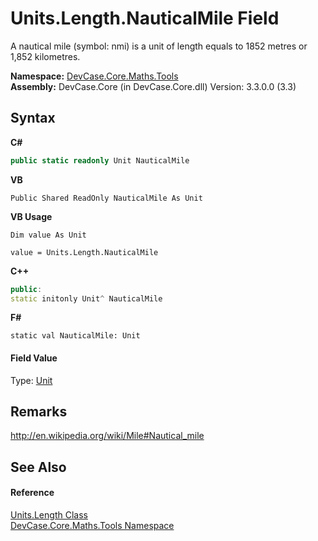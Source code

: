 # Units.Length.NauticalMile Field
 

A nautical mile (symbol: nmi) is a unit of length equals to 1852 metres or 1,852 kilometres.

**Namespace:**&nbsp;<a href="N_DevCase_Core_Maths_Tools">DevCase.Core.Maths.Tools</a><br />**Assembly:**&nbsp;DevCase.Core (in DevCase.Core.dll) Version: 3.3.0.0 (3.3)

## Syntax

**C#**<br />
``` C#
public static readonly Unit NauticalMile
```

**VB**<br />
``` VB
Public Shared ReadOnly NauticalMile As Unit
```

**VB Usage**<br />
``` VB Usage
Dim value As Unit

value = Units.Length.NauticalMile

```

**C++**<br />
``` C++
public:
static initonly Unit^ NauticalMile
```

**F#**<br />
``` F#
static val NauticalMile: Unit
```


#### Field Value
Type: <a href="T_DevCase_Core_Maths_Unit">Unit</a>

## Remarks
<a href="http://en.wikipedia.org/wiki/Mile#Nautical_mile" target="_blank">http://en.wikipedia.org/wiki/Mile#Nautical_mile</a>

## See Also


#### Reference
<a href="T_DevCase_Core_Maths_Tools_Units_Length">Units.Length Class</a><br /><a href="N_DevCase_Core_Maths_Tools">DevCase.Core.Maths.Tools Namespace</a><br />